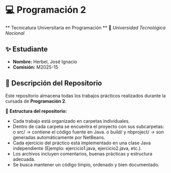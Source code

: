 # 💻  Programación 2 
** Tecnicatura Universitaria en Programación **
📍   *Universidad Tecnológica Nacional*

## ✨  Estudiante 
- **Nombre:** Herbel, José Ignacio
- **Comisión:** M2025-15 

## 📂 Descripción del Repositorio
Este repositorio almacena todas los trabajos prácticos realizados durante la cursada de **Programación 2**.

📌 **Estructura del repositorio:**
-	Cada trabajo está organizado en carpetas individuales.
-	Dentro de cada carpeta se encuentra el proyecto con sus subcarpetas:
    o	src/ → contiene el código fuente en Java.
    o	build/ y nbproject/ → son generadas automáticamente por NetBeans.
-	Cada ejercicio del práctico está implementado en una clase Java independiente (Ejemplo: ejercicio1.java, ejercicio2.java, etc.).
-	Los archivos incluyen comentarios, buenas prácticas y estructura adecuada. 
-	Se busca mantener un código limpio, ordenado y bien documentado.
